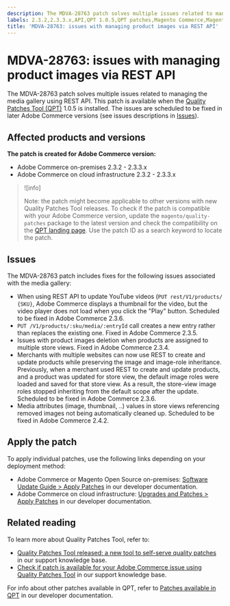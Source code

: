 ```yaml
---
description: The MDVA-28763 patch solves multiple issues related to managing the media gallery using REST API. This patch is available when the [Quality Patches Tool (QPT)](https://support.magento.com/hc/en-us/articles/360047139492) 1.0.5 is installed. The issues are scheduled to be fixed in later Adobe Commerce versions (see issues descriptions in [Issues](https://support.magento.com/hc/en-us/articles/360050056271#issues)).
labels: 2.3.2,2.3.3.x,API,QPT 1.0.5,QPT patches,Magento Commerce,Magento Commerce Cloud,Quality Patches Tool,images,support tools,on-premises,cloud infrastructure,Adobe Commerce
title: 'MDVA-28763: issues with managing product images via REST API'
---
```


# MDVA-28763: issues with managing product images via REST API

The MDVA-28763 patch solves multiple issues related to managing the media gallery using REST API. This patch is available when the [Quality Patches Tool (QPT)](https://support.magento.com/hc/en-us/articles/360047139492) 1.0.5 is installed. The issues are scheduled to be fixed in later Adobe Commerce versions (see issues descriptions in [Issues](https://support.magento.com/hc/en-us/articles/360050056271#issues)).

## Affected products and versions

**The patch is created for Adobe Commerce version:**

* Adobe Commerce on-premises 2.3.2 - 2.3.3.x
* Adobe Commerce on cloud infrastructure 2.3.2 - 2.3.3.x

>![info]
>
>Note: the patch might become applicable to other versions with new Quality Patches Tool releases. To check if the patch is compatible with your Adobe Commerce version, update the `magento/quality-patches` package to the latest version and check the compatibility on the [QPT landing page](https://devdocs.magento.com/quality-patches/tool.html#patch-grid). Use the patch ID as a search keyword to locate the patch.

## Issues

The MDVA-28763 patch includes fixes for the following issues associated with the media gallery:

* When using REST API to update YouTube videos (`PUT rest/V1/products/ {SKU}`, Adobe Commerce displays a thumbnail for the video, but the video player does not load when you click the "Play" button. Scheduled to be fixed in Adobe Commerce 2.3.6.
* `PUT /V1/products/:sku/media/:entryId` call creates a new entry rather than replaces the existing one. Fixed in Adobe Commerce 2.3.5.
* Issues with product images deletion when products are assigned to multiple store views. Fixed in Adobe Commerce 2.3.4.
* Merchants with multiple websites can now use REST to create and update products while preserving the image and image-role inheritance. Previously, when a merchant used REST to create and update products, and a product was updated for store view, the default image roles were loaded and saved for that store view. As a result, the store-view image roles stopped inheriting from the default scope after the update. Scheduled to be fixed in Adobe Commerce 2.3.6.
* Media attributes (image, thumbnail, ..) values in store views referencing removed images not being automatically cleaned up. Scheduled to be fixed in Adobe Commerce 2.4.2.

## Apply the patch

To apply individual patches, use the following links depending on your deployment method:

* Adobe Commerce or Magento Open Source on-premises: [Software Update Guide > Apply Patches](https://devdocs.magento.com/guides/v2.4/comp-mgr/patching/mqp.html) in our developer documentation.
* Adobe Commerce on cloud infrastructure: [Upgrades and Patches > Apply Patches](https://devdocs.magento.com/cloud/project/project-patch.html) in our developer documentation.

## Related reading

To learn more about Quality Patches Tool, refer to:

* [Quality Patches Tool released: a new tool to self-serve quality patches](https://support.magento.com/hc/en-us/articles/360047139492) in our support knowledge base.
* [Check if patch is available for your Adobe Commerce issue using Quality Patches Tool](https://support.magento.com/hc/en-us/articles/360047125252) in our support knowledge base.

For info about other patches available in QPT, refer to [Patches available in QPT](https://devdocs.magento.com/quality-patches/tool.html#patch-grid) in our developer documentation.